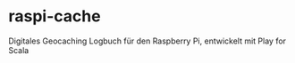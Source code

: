 raspi-cache
===========

Digitales Geocaching Logbuch für den Raspberry Pi, entwickelt mit Play for Scala
